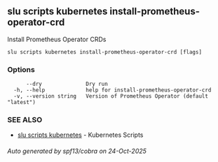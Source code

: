 ## slu scripts kubernetes install-prometheus-operator-crd

Install Prometheus Operator CRDs

```
slu scripts kubernetes install-prometheus-operator-crd [flags]
```

### Options

```
      --dry              Dry run
  -h, --help             help for install-prometheus-operator-crd
  -v, --version string   Version of Prometheus Operator (default "latest")
```

### SEE ALSO

* [slu scripts kubernetes](slu_scripts_kubernetes.md)	 - Kubernetes Scripts

###### Auto generated by spf13/cobra on 24-Oct-2025
